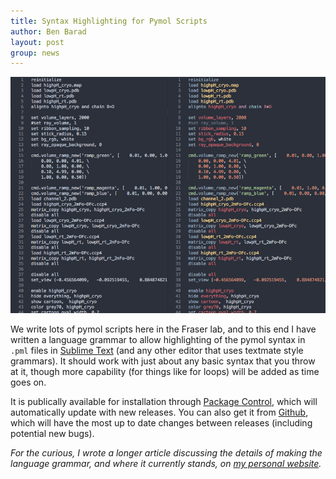 ```yaml
---
title: Syntax Highlighting for Pymol Scripts
author: Ben Barad
layout: post
group: news
---
```


<img class="img-responsive" src="/static/img/pymol/Combined_screenshots.png" alt="Screenshots of pymol script before and after syntax highlighting">

We write lots of pymol scripts here in the Fraser lab, and to this end I have written a language grammar to allow highlighting of the pymol syntax in `.pml` files in [Sublime Text](https://www.sublimetext.com/) (and any other editor that uses textmate style grammars). It should work with just about any basic syntax that you throw at it, though more capability (for things like for loops) will be added as time goes on. 

It is publically available for installation through [Package Control](https://sublime.wbond.net/packages/Pymol%20Language), which will automatically update with new releases. You can also get it from [Github](https://github.com/bbarad/pymol_syntax), which will have the most up to date changes between releases (including potential new bugs).

_For the curious, I wrote a longer article discussing the details of making the language grammar, and where it currently stands, on [my personal website](http://benjaminbarad.com/2014/08/26/Pymol-highlighting/)._